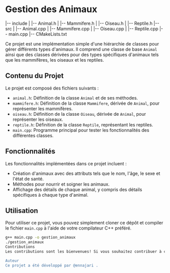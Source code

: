 # Gestion des Animaux

|-- include
|   |-- Animal.h
|   |-- Mammifere.h
|   |-- Oiseau.h
|   |-- Reptile.h
|-- src
|   |-- Animal.cpp
|   |-- Mammifere.cpp
|   |-- Oiseau.cpp
|   |-- Reptile.cpp
|-- main.cpp
|-- CMakeLists.txt

Ce projet est une implémentation simple d'une hiérarchie de classes pour gérer différents types d'animaux. Il comprend une classe de base `Animal` ainsi que des classes dérivées pour des types spécifiques d'animaux tels que les mammifères, les oiseaux et les reptiles.

## Contenu du Projet

Le projet est composé des fichiers suivants :

- `animal.h`: Définition de la classe `Animal` et de ses méthodes.
- `mammifere.h`: Définition de la classe `Mammifere`, dérivée de `Animal`, pour représenter les mammifères.
- `oiseau.h`: Définition de la classe `Oiseau`, dérivée de `Animal`, pour représenter les oiseaux.
- `reptile.h`: Définition de la classe `Reptile`, représentant les reptiles.
- `main.cpp`: Programme principal pour tester les fonctionnalités des différentes classes.

## Fonctionnalités

Les fonctionnalités implémentées dans ce projet incluent :

- Création d'animaux avec des attributs tels que le nom, l'âge, le sexe et l'état de santé.
- Méthodes pour nourrir et soigner les animaux.
- Affichage des détails de chaque animal, y compris des détails spécifiques à chaque type d'animal.

## Utilisation

Pour utiliser ce projet, vous pouvez simplement cloner ce dépôt et compiler le fichier `main.cpp` à l'aide de votre compilateur C++ préféré.

```bash
g++ main.cpp -o gestion_animaux
./gestion_animaux
Contributions
Les contributions sont les bienvenues! Si vous souhaitez contribuer à ce projet, veuillez ouvrir une nouvelle demande d'extraction avec vos modifications.

Auteur
Ce projet a été développé par @ennajari .
